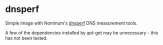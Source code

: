 # dnsperf

Simple image with Nominum's [dnsperf](http://nominum.com/measurement-tools/) DNS measurement tools.

A few of the dependencies installed by apt-get may be unnecessary - this has not been tested.